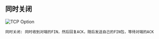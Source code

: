 ## 同时关闭
![TCP Option](https://github.com/ruansheng/technology-study/blob/master/images/together_close.jpg)
```
同时关闭: 同时收到对端的FIN，然后回复ACK，随后发送自己的FIN包，等待对端的ACK
```